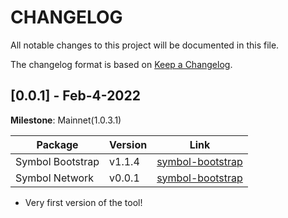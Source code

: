 # CHANGELOG

All notable changes to this project will be documented in this file.

The changelog format is based on [Keep a Changelog](https://keepachangelog.com/en/1.0.0/).

## [0.0.1] - Feb-4-2022

**Milestone**: Mainnet(1.0.3.1)

| Package          | Version | Link                                                               |
|------------------|---------|--------------------------------------------------------------------|
| Symbol Bootstrap | v1.1.4  | [symbol-bootstrap](https://www.npmjs.com/package/symbol-bootstrap) |
| Symbol Network   | v0.0.1  | [symbol-bootstrap](https://www.npmjs.com/package/symbol-network)   |

-   Very first version of the tool!
